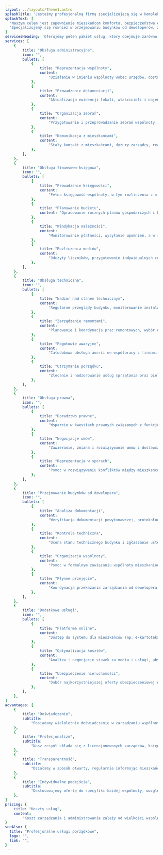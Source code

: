 ```yaml
---
layout: ../layouts/Theme1.astro
splashTitle: 'Jesteśmy profesjonalną firmą specjalizującą się w kompleksowym zarządzaniu wspólnotami mieszkaniowymi na terenie Łodzi'
splashText: [
  'Naszym celem jest zapewnienie mieszkańcom komfortu, bezpieczeństwa oraz optymalnego funkcjonowania nieruchomości, przy jednoczesnym dbaniu o interesy właścicieli i racjonalne gospodarowanie budżetem wspólnoty.',
  'Specjalizujemy się również w przejmowaniu budynków od deweloperów, zapewniając płynne przejście od etapu budowy do pełnego funkcjonowania wspólnoty.'
]
servicesHeading: 'Oferujemy pełen pakiet usług, który obejmuje zarówno bieżące administrowanie, jak i strategiczne zarządzanie nieruchomością'
services: [
	{
		title: "Obsługa administracyjna",
		icon: "",
		bullets: [
			{
				title: "Reprezentacja wspólnoty",
				content:
					"Działanie w imieniu wspólnoty wobec urzędów, dostawców mediów, firm zewnętrznych oraz innych instytucji",
			},
			{
				title: "Prowadzenie dokumentacji",
				content:
					"Aktualizacja ewidencji lokali, właścicieli i najemców, archiwizacja dokumentów wspólnoty",
			},
			{
				title: "Organizacja zebrań",
				content:
					"Przygotowanie i przeprowadzanie zebrań wspólnoty, w tym sporządzanie protokołów i uchwał",
			},
			{
				title: "Komunikacja z mieszkańcami",
				content:
					"Stały kontakt z mieszkańcami, dyżury zarządcy, reagowanie na zgłaszane problemy i zapytania",
			},
		],
	},
	{
		title: "Obsługa finansowo-księgowa",
		icon: "",
		bullets: [
			{
				title: "Prowadzenie księgowości",
				content:
					"Pełna księgowość wspólnoty, w tym rozliczenia z mieszkańcami i dostawcami",
			},
			{
				title: "Planowanie budżetu",
				content: "Opracowanie rocznych planów gospodarczych i budżetowych",
			},
			{
				title: "Windykacja należności",
				content:
					"Monitorowanie płatności, wysyłanie upomnień, a w razie potrzeby kierowanie spraw do sądu",
			},
			{
				title: "Rozliczenia mediów",
				content:
					"Odczyty liczników, przygotowanie indywidualnych rozliczeń za wodę, ogrzewanie itp.",
			},
		],
	},
	{
		title: "Obsługa techniczna",
		icon: "",
		bullets: [
			{
				title: "Nadzór nad stanem technicznym",
				content:
					"Regularne przeglądy budynku, monitorowanie instalacji (elektrycznych, gazowych, wodno-kanalizacyjnych)",
			},
			{
				title: "Zarządzanie remontami",
				content:
					"Planowanie i koordynacja prac remontowych, wybór wykonawców, nadzór nad realizacją",
			},
			{
				title: "Pogotowie awaryjne",
				content:
					"Całodobowa obsługa awarii we współpracy z firmami serwisowymi",
			},
			{
				title: "Utrzymanie porządku",
				content:
					"Zlecanie i nadzorowanie usług sprzątania oraz pielęgnacji terenów zielonych",
			},
		],
	},
	{
		title: "Obsługa prawna",
		icon: "",
		bullets: [
			{
				title: "Doradztwo prawne",
				content:
					"Wsparcie w kwestiach prawnych związanych z funkcjonowaniem wspólnoty",
			},
			{
				title: "Negocjacje umów",
				content:
					"Zawieranie, zmiana i rozwiązywanie umów z dostawcami mediów i usługodawcami",
			},
			{
				title: "Reprezentacja w sporach",
				content:
					"Pomoc w rozwiązywaniu konfliktów między mieszkańcami lub z podmiotami zewnętrznymi",
			},
		],
	},
	{
		title: "Przejmowanie budynków od dewelopera",
		icon: "",
		bullets: [
			{
				title: "Analiza dokumentacji",
				content:
					"Weryfikacja dokumentacji powykonawczej, protokołów odbioru i umów z deweloperem",
			},
			{
				title: "Kontrola techniczna",
				content:
					"Ocena stanu technicznego budynku i zgłaszanie usterek do usunięcia w ramach gwarancji deweloperskiej",
			},
			{
				title: "Organizacja wspólnoty",
				content:
					"Pomoc w formalnym zawiązaniu wspólnoty mieszkaniowej, przygotowanie pierwszych zebrań i uchwał",
			},
			{
				title: "Płynne przejęcie",
				content:
					"Koordynacja przekazania zarządzania od dewelopera, w tym przejęcie rozliczeń, mediów i infrastruktury",
			},
		],
	},
	{
		title: "Dodatkowe usługi",
		icon: "",
		bullets: [
			{
				title: "Platforma online",
				content:
					"Dostęp do systemu dla mieszkańców (np. e-kartoteka) z wglądem w rozliczenia, dokumenty i zgłaszanie usterek",
			},
			{
				title: "Optymalizacja kosztów",
				content:
					"Analiza i negocjacje stawek za media i usługi, aby obniżyć wydatki wspólnoty",
			},
			{
				title: "Ubezpieczenie nieruchomości",
				content:
					"Dobór najkorzystniejszej oferty ubezpieczeniowej we współpracy z brokerami",
			},
		],
	},
]
advantages: [
	{
		title: "Doświadczenie",
		subtitle:
			"Posiadamy wieloletnie doświadczenie w zarządzaniu wspólnotami mieszkaniowymi w Łodzi, w tym w przejmowaniu budynków od deweloperów",
	},
	{
		title: "Profesjonalizm",
		subtitle:
			"Nasz zespół składa się z licencjonowanych zarządców, księgowych i techników z odpowiednimi kwalifikacjami",
	},
	{
		title: "Transparentność",
		subtitle:
			"Działamy w sposób otwarty, regularnie informując mieszkańców o podejmowanych działaniach",
	},
	{
		title: "Indywidualne podejście",
		subtitle:
			"Dostosowujemy ofertę do specyfiki każdej wspólnoty, uwzględniając jej potrzeby i oczekiwania",
	},
]
pricing: {
	title: "Koszty usług",
	content:
		"Koszt zarządzania i administrowania zależy od wielkości wspólnoty (liczby lokali, powierzchni nieruchomości) oraz zakresu wybranych usług. Wycena ostateczna, w tym koszty przejęcia budynku od dewelopera, zostanie przedstawiona po zapoznaniu się z dokumentacją wspólnoty i jej specyfiką.",
}
seeAlso: {
  title: "Profesjonalne usługi porządkowe",
  logo: "",
  link: "",
}
---
```

